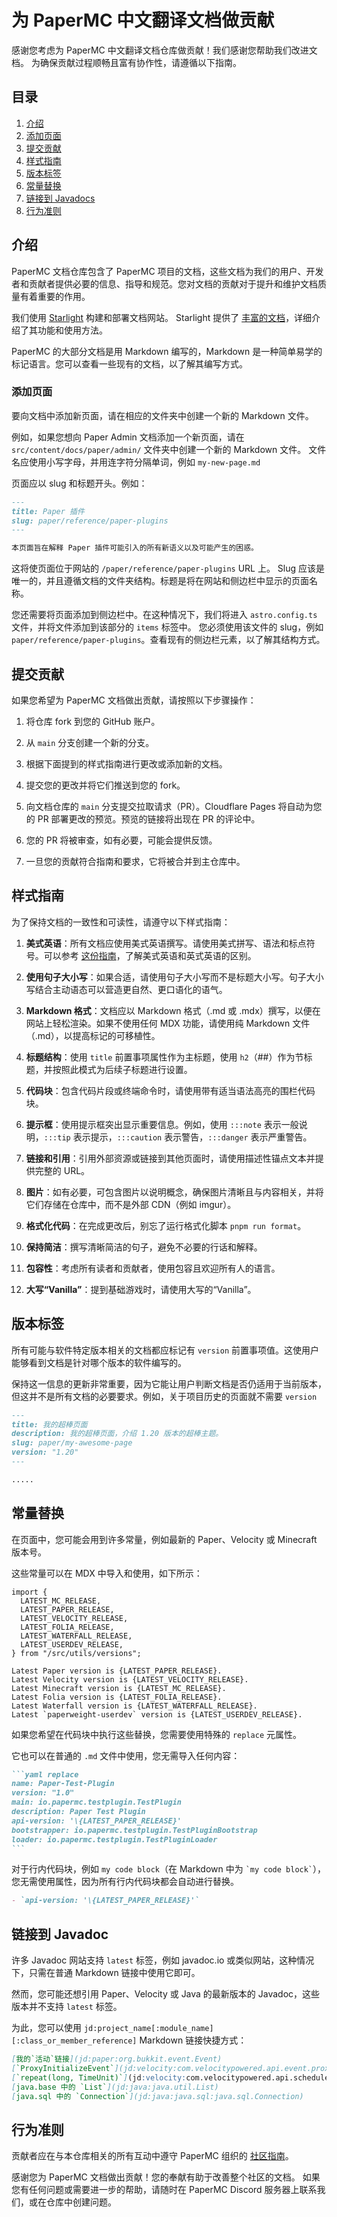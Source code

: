 # 为 PaperMC 中文翻译文档做贡献

感谢您考虑为 PaperMC 中文翻译文档仓库做贡献！我们感谢您帮助我们改进文档。
为确保贡献过程顺畅且富有协作性，请遵循以下指南。

## 目录

1. [介绍](#介绍)
2. [添加页面](#添加页面)
3. [提交贡献](#提交贡献)
4. [样式指南](#样式指南)
5. [版本标签](#版本标签)
6. [常量替换](#常量替换)
7. [链接到 Javadocs](#链接到-Javadoc)
8. [行为准则](#行为准则)

## 介绍

PaperMC 文档仓库包含了 PaperMC 项目的文档，这些文档为我们的用户、开发者和贡献者提供必要的信息、指导和规范。您对文档的贡献对于提升和维护文档质量有着重要的作用。

我们使用 [Starlight](https://starlight.astro.build/) 构建和部署文档网站。
Starlight 提供了 [丰富的文档](https://starlight.astro.build/guides/authoring-content/)，详细介绍了其功能和使用方法。

PaperMC 的大部分文档是用 Markdown 编写的，Markdown 是一种简单易学的标记语言。您可以查看一些现有的文档，以了解其编写方式。

### 添加页面

要向文档中添加新页面，请在相应的文件夹中创建一个新的 Markdown 文件。

例如，如果您想向 Paper Admin 文档添加一个新页面，请在 `src/content/docs/paper/admin/` 文件夹中创建一个新的 Markdown 文件。
文件名应使用小写字母，并用连字符分隔单词，例如 `my-new-page.md`

页面应以 slug 和标题开头。例如：

```markdown
---
title: Paper 插件
slug: paper/reference/paper-plugins
---

本页面旨在解释 Paper 插件可能引入的所有新语义以及可能产生的困惑。
```

这将使页面位于网站的 `/paper/reference/paper-plugins` URL 上。
Slug 应该是唯一的，并且遵循文档的文件夹结构。标题是将在网站和侧边栏中显示的页面名称。

您还需要将页面添加到侧边栏中。在这种情况下，我们将进入 `astro.config.ts` 文件，并将文件添加到该部分的 `items` 标签中。
您必须使用该文件的 slug，例如 `paper/reference/paper-plugins`。查看现有的侧边栏元素，以了解其结构方式。

## 提交贡献

如果您希望为 PaperMC 文档做出贡献，请按照以下步骤操作：

1. 将仓库 fork 到您的 GitHub 账户。

2. 从 `main` 分支创建一个新的分支。

3. 根据下面提到的样式指南进行更改或添加新的文档。

4. 提交您的更改并将它们推送到您的 fork。

5. 向文档仓库的 `main` 分支提交拉取请求（PR）。Cloudflare Pages 将自动为您的 PR 部署更改的预览。预览的链接将出现在 PR 的评论中。

6. 您的 PR 将被审查，如有必要，可能会提供反馈。

7. 一旦您的贡献符合指南和要求，它将被合并到主仓库中。

## 样式指南

为了保持文档的一致性和可读性，请遵守以下样式指南：

1. **美式英语**：所有文档应使用美式英语撰写。请使用美式拼写、语法和标点符号。可以参考 [这份指南](https://www.oxfordinternationalenglish.com/differences-in-british-and-american-spelling/)，了解美式英语和英式英语的区别。

2. **使用句子大小写**：如果合适，请使用句子大小写而不是标题大小写。句子大小写结合主动语态可以营造更自然、更口语化的语气。

3. **Markdown 格式**：文档应以 Markdown 格式（.md 或 .mdx）撰写，以便在网站上轻松渲染。如果不使用任何 MDX 功能，请使用纯 Markdown 文件（.md），以提高标记的可移植性。

4. **标题结构**：使用 `title` 前置事项属性作为主标题，使用 `h2`（##）作为节标题，并按照此模式为后续子标题进行设置。

5. **代码块**：包含代码片段或终端命令时，请使用带有适当语法高亮的围栏代码块。

6. **提示框**：使用提示框突出显示重要信息。例如，使用 `:::note` 表示一般说明，`:::tip` 表示提示，`:::caution` 表示警告，`:::danger` 表示严重警告。

7. **链接和引用**：引用外部资源或链接到其他页面时，请使用描述性锚点文本并提供完整的 URL。

8. **图片**：如有必要，可包含图片以说明概念，确保图片清晰且与内容相关，并将它们存储在仓库中，而不是外部 CDN（例如 imgur）。

9. **格式化代码**：在完成更改后，别忘了运行格式化脚本 `pnpm run format`。

10. **保持简洁**：撰写清晰简洁的句子，避免不必要的行话和解释。

11. **包容性**：考虑所有读者和贡献者，使用包容且欢迎所有人的语言。

12. **大写“Vanilla”**：提到基础游戏时，请使用大写的“Vanilla”。

## 版本标签

所有可能与软件特定版本相关的文档都应标记有 `version` 前置事项值。这使用户能够看到文档是针对哪个版本的软件编写的。

保持这一信息的更新非常重要，因为它能让用户判断文档是否仍适用于当前版本，但这并不是所有文档的必要要求。例如，关于项目历史的页面就不需要 `version`

```markdown
---
title: 我的超棒页面
description: 我的超棒页面，介绍 1.20 版本的超棒主题。
slug: paper/my-awesome-page
version: "1.20"
---

.....
```

## 常量替换

在页面中，您可能会用到许多常量，例如最新的 Paper、Velocity 或 Minecraft 版本号。

这些常量可以在 MDX 中导入和使用，如下所示：

```mdxjs
import {
  LATEST_MC_RELEASE,
  LATEST_PAPER_RELEASE,
  LATEST_VELOCITY_RELEASE,
  LATEST_FOLIA_RELEASE,
  LATEST_WATERFALL_RELEASE,
  LATEST_USERDEV_RELEASE,
} from "/src/utils/versions";

Latest Paper version is {LATEST_PAPER_RELEASE}.
Latest Velocity version is {LATEST_VELOCITY_RELEASE}.
Latest Minecraft version is {LATEST_MC_RELEASE}.
Latest Folia version is {LATEST_FOLIA_RELEASE}.
Latest Waterfall version is {LATEST_WATERFALL_RELEASE}.
Latest `paperweight-userdev` version is {LATEST_USERDEV_RELEASE}.
```

如果您希望在代码块中执行这些替换，您需要使用特殊的 `replace` 元属性。

它也可以在普通的 `.md` 文件中使用，您无需导入任何内容：

````markdown
```yaml replace
name: Paper-Test-Plugin
version: "1.0"
main: io.papermc.testplugin.TestPlugin
description: Paper Test Plugin
api-version: '\{LATEST_PAPER_RELEASE}'
bootstrapper: io.papermc.testplugin.TestPluginBootstrap
loader: io.papermc.testplugin.TestPluginLoader
```
````

对于行内代码块，例如 `my code block`（在 Markdown 中为 `` `my code block` ``），您无需使用属性，因为所有行内代码块都会自动进行替换。

```markdown
- `api-version: '\{LATEST_PAPER_RELEASE}'`
```

## 链接到 Javadoc

许多 Javadoc 网站支持 `latest` 标签，例如 javadoc.io 或类似网站，这种情况下，只需在普通 Markdown 链接中使用它即可。

然而，您可能还想引用 Paper、Velocity 或 Java 的最新版本的 Javadoc，这些版本并不支持 `latest` 标签。

为此，您可以使用 `jd:project_name[:module_name][:class_or_member_reference]` Markdown 链接快捷方式：

```md
[我的`活动`链接](jd:paper:org.bukkit.event.Event)
[`ProxyInitializeEvent`](jd:velocity:com.velocitypowered.api.event.proxy.ProxyInitializeEvent)
[`repeat(long, TimeUnit)`](jd:velocity:com.velocitypowered.api.scheduler.Scheduler$TaskBuilder#repeat(long,java.util.concurrent.TimeUnit))
[java.base 中的 `List`](jd:java:java.util.List)
[java.sql 中的 `Connection`](jd:java:java.sql:java.sql.Connection)
```

## 行为准则

贡献者应在与本仓库相关的所有互动中遵守 PaperMC 组织的 [社区指南](https://papermc.io/community/guidelines)。

感谢您为 PaperMC 文档做出贡献！您的奉献有助于改善整个社区的文档。
如果您有任何问题或需要进一步的帮助，请随时在 PaperMC Discord 服务器上联系我们，或在仓库中创建问题。

